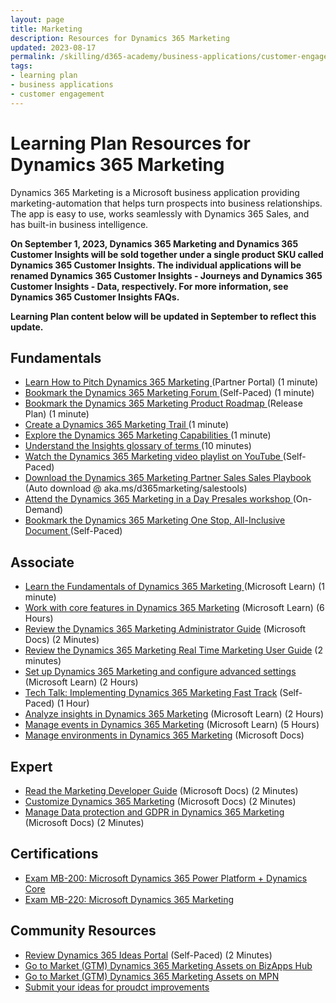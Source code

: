 ```yaml
---
layout: page
title: Marketing
description: Resources for Dynamics 365 Marketing
updated: 2023-08-17
permalink: /skilling/d365-academy/business-applications/customer-engagement/marketing
tags:
- learning plan
- business applications
- customer engagement
---
```


# Learning Plan Resources for Dynamics 365 Marketing

Dynamics 365 Marketing is a Microsoft business application providing marketing-automation that helps turn prospects into business relationships.  The app is easy to use, works seamlessly with Dynamics 365 Sales, and has built-in business intelligence.

**On September 1, 2023, Dynamics 365 Marketing and Dynamics 365 Customer Insights will be sold together under a single product SKU called Dynamics 365 Customer Insights. The individual applications will be renamed Dynamics 365 Customer Insights - Journeys and Dynamics 365 Customer Insights - Data, respectively. For more information, see Dynamics 365 Customer Insights FAQs.**

**Learning Plan content below will be updated in September to reflect this update.**

## Fundamentals

* <a href="https://dynamicspartners.transform.microsoft.com/products/dynamics-365-marketing?tab=go-to-market" target="_blank">Learn How to Pitch Dynamics 365 Marketing </a> (Partner Portal) (1 minute)
* <a href="https://community.dynamics.com/forums/thread/?partialUrl=marketing" target="_blank">Bookmark the Dynamics 365 Marketing Forum </a> (Self-Paced) (1 minute)
* <a href="https://releaseplans.microsoft.com/en-US/?app=Marketing" target="_blank">Bookmark the Dynamics 365 Marketing Product Roadmap </a> (Release Plan) (1 minute)
* <a href="https://dynamics.microsoft.com/en-us/dynamics-365-free-trial/" target="_blank">Create a Dynamics 365 Marketing Trail </a> (1 minute)
* <a href="https://dynamics.microsoft.com/en-us/marketing/capabilities/" target="_blank">Explore the Dynamics 365 Marketing Capabilities </a> (1 minute)
* <a href="https://docs.microsoft.com/en-us/dynamics365/marketing/insights-glossary" target="_blank">Understand the Insights glossary of terms </a> (10 minutes)
* <a href="https://www.youtube.com/playlist?list=PLcakwueIHoT_cV1n1es1YJt_T2A5u-XpR" target="_blank">Watch the Dynamics 365 Marketing video playlist on YouTube </a> (Self-Paced)
* <a href="https://https://aka.ms/d365marketing/salestools" target="_blank">Download the Dynamics 365 Marketing Partner Sales Sales Playbook </a> (Auto download @ aka.ms/d365marketing/salestools)
* <a href="https://aka.ms/d365marketing/miad" target="_blank">Attend the Dynamics 365 Marketing in a Day Presales workshop </a> (On-Demand)
* <a href="https://Aka.ms/ocp/d365marketing" target="_blank">Bookmark the Dynamics 365 Marketing One Stop, All-Inclusive Document </a> (Self-Paced)

## Associate

* <a href="https://docs.microsoft.com/en-us/learn/wwl/introduction-dynamics-365-marketing/" target="_blank">Learn the Fundamentals of Dynamics 365 Marketing </a> (Microsoft Learn) (1 minute)
* [Work with core features in Dynamics 365 Marketing](https://docs.microsoft.com/en-us/learn/paths/work-core-features-marketing/) (Microsoft Learn) (6 Hours)
* [Review the Dynamics 365 Marketing Administrator Guide](https://docs.microsoft.com/en-us/dynamics365/marketing/admin-guide) (Microsoft Docs) (2 Minutes)
* [Review the Dynamics 365 Marketing Real Time Marketing User Guide](https://docs.microsoft.com/en-us/dynamics365/marketing/real-time-marketing-user-guide) (2 minutes)
* [Set up Dynamics 365 Marketing and configure advanced settings](https://docs.microsoft.com/en-us/learn/paths/get-started-with-marketing/) (Microsoft Learn) (2 Hours)
* [Tech Talk: Implementing Dynamics 365 Marketing Fast Track](https://community.dynamics.com/365/b/techtalks/posts/implementing-dynamics-365-marketing-january-15-2020) (Self-Paced) (1 Hour)
* [Analyze insights in Dynamics 365 Marketing](https://docs.microsoft.com/en-us/learn/paths/analyze-marketing-insights/) (Microsoft Learn) (2 Hours)
* [Manage events in Dynamics 365 Marketing](https://docs.microsoft.com/en-us/learn/paths/manage-events-dynamics-365-marketing/) (Microsoft Learn) (5 Hours)
* [Manage environments in Dynamics 365 Marketing](https://docs.microsoft.com/en-us/dynamics365/marketing/manage-marketing-environments) (Microsoft Docs)

## Expert

* [Read the Marketing Developer Guide](https://docs.microsoft.com/en-us/dynamics365/marketing/developer/marketing-developer-guide) (Microsoft Docs) (2 Minutes)
* [Customize Dynamics 365 Marketing](https://docs.microsoft.com/en-us/dynamics365/marketing/customize) (Microsoft Docs) (2 Minutes)
* [Manage Data protection and GDPR in Dynamics 365 Marketing](https://docs.microsoft.com/en-us/dynamics365/marketing/gdpr) (Microsoft Docs) (2 Minutes)

## Certifications

* [Exam MB-200:  Microsoft Dynamics 365 Power Platform + Dynamics Core](https://docs.microsoft.com/en-us/learn/certifications/exams/mb-200)
* [Exam MB-220: Microsoft Dynamics 365 Marketing](https://docs.microsoft.com/en-us/learn/certifications/exams/mb-220)

## Community Resources

* [Review Dynamics 365 Ideas Portal](https://experience.dynamics.com/ideas/categories/?forum=dfa5b83d-9e4c-e811-a956-000d3a1bef07&forumName=Dynamics%20365%20for%20Marketing) (Self-Paced) (2 Minutes)
*	[Go to Market (GTM) Dynamics 365 Marketing Assets on BizApps Hub](https://businessapplications.transform.microsoft.com/dynamics/customer-engagement?tab=marketing)
*	[Go to Market (GTM) Dynamics 365 Marketing Assets on MPN](https://aka.ms/mpn/d365marketing)
*	[Submit your ideas for proudct improvements](https://experience.dynamics.com/ideas/categories/?forum=dfa5b83d-9e4c-e811-a956-000d3a1bef07&forumName=Dynamics%20365%20for%20Marketing)
